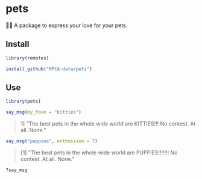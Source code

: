# pets
:dog::cat: A package to express your love for your pets. 


## Install
```r
library(remotes)

install_github("MPCA-data/pets")

```

## Use
```r
library(pets)

say_msg(my_fave = "kitties")
```
>  1] "The best pets in the whole wide world are KITTIES!!! No contest. At all. None."

```r
say_msg("puppies", enthusiasm = 7)
```
> [1] "The best pets in the whole wide world are PUPPIES!!!!!!! No contest. At all. None."

```r
?say_msg
```
